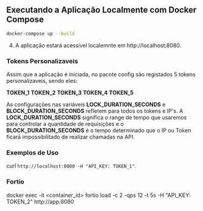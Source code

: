 ## Executando a Aplicação Localmente com Docker Compose

```bash
docker-compose up --build
```
4. A aplicação estará acessível localemnte em http://localhost:8080.

### Tokens Personalizaveis

Assim que a aplicação é iniciada, no pacote config são registados 5 tokens personalizaveis, sendo eles:

**TOKEN_1**
**TOKEN_2**
**TOKEN_3**
**TOKEN_4**
**TOKEN_5**

As configurações nas variáveis **LOCK_DURATION_SECONDS** e **BLOCK_DURATION_SECONDS** refletem para todos os tokens e IP's. A **LOCK_DURATION_SECONDS** significa o range de tempo que usaremos para controlar a quantidade de requisições e o **BLOCK_DURATION_SECONDS** é o tempo determinado que o IP ou Token ficará impossibilitado de realizar chamadas na API.


### Exemplos de Uso

curl `http://localhost:8080 -H "API_KEY: TOKEN_1"`.

### Fortio

docker exec -it <container_id> fortio load -c 2 -qps 12 -t 5s -H "API_KEY: TOKEN_2" http://app:8080

